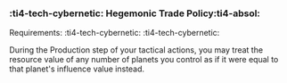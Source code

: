 ### :ti4-tech-cybernetic: **Hegemonic Trade Policy**:ti4-absol:

Requirements: :ti4-tech-cybernetic: :ti4-tech-cybernetic:

During the Production step of your tactical actions, you may treat the resource value of any number of planets you control as if it were equal to that planet's influence value instead.
